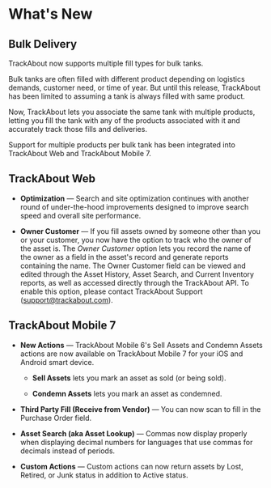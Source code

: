 # What's New

## Bulk Delivery

TrackAbout now supports multiple fill types for bulk tanks.

Bulk tanks are often filled with different product depending on logistics demands, customer need, or time of year. But until this release, TrackAbout has been limited to assuming a tank is always filled with same product.

Now, TrackAbout lets you associate the same tank with multiple products, letting you fill the tank with any of the products associated with it and accurately track those fills and deliveries.

Support for multiple products per bulk tank has been integrated into TrackAbout Web and TrackAbout Mobile 7.

## TrackAbout Web

*  **Optimization**  — Search and site optimization continues with another round of under-the-hood improvements designed to improve search speed and overall site performance.
    
*  **Owner Customer**  — If you fill assets owned by someone other than you or your customer, you now have the option to track who the owner of the asset is.
The  _Owner Customer_  option lets you record the name of the owner as a field in the asset's record and generate reports containing the name. The Owner Customer field can be viewed and edited through the Asset History, Asset Search, and Current Inventory reports, as well as accessed directly through the TrackAbout API.
 To enable this option, please contact TrackAbout Support ([support@trackabout.com](mailto:support@trackabout.com)).
    

## TrackAbout Mobile 7

*  **New Actions**  — TrackAbout Mobile 6's Sell Assets and Condemn Assets actions are now available on TrackAbout Mobile 7 for your iOS and Android smart device.
    
    *   **Sell Assets**  lets you mark an asset as sold (or being sold).
        
    *   **Condemn Assets**  lets you mark an asset as condemned.
        
    

*  **Third Party Fill (Receive from Vendor)**  — You can now scan to fill in the Purchase Order field.
    
*  **Asset Search (aka Asset Lookup)**  — Commas now display properly when displaying decimal numbers for languages that use commas for decimals instead of periods.
    
*  **Custom Actions**  — Custom actions can now return assets by Lost, Retired, or Junk status in addition to Active status.




